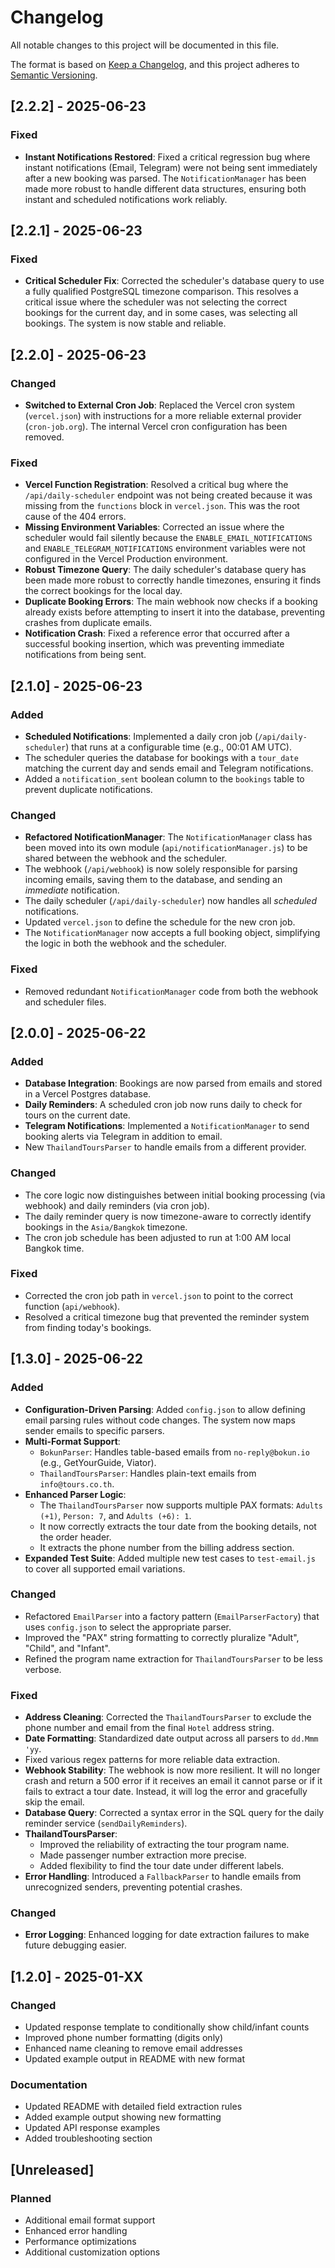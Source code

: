 # Changelog

All notable changes to this project will be documented in this file.

The format is based on [Keep a Changelog](https://keepachangelog.com/en/1.0.0/),
and this project adheres to [Semantic Versioning](https://semver.org/spec/v2.0.0.html).

## [2.2.2] - 2025-06-23

### Fixed
- **Instant Notifications Restored**: Fixed a critical regression bug where instant notifications (Email, Telegram) were not being sent immediately after a new booking was parsed. The `NotificationManager` has been made more robust to handle different data structures, ensuring both instant and scheduled notifications work reliably.

## [2.2.1] - 2025-06-23

### Fixed
- **Critical Scheduler Fix**: Corrected the scheduler's database query to use a fully qualified PostgreSQL timezone comparison. This resolves a critical issue where the scheduler was not selecting the correct bookings for the current day, and in some cases, was selecting all bookings. The system is now stable and reliable.

## [2.2.0] - 2025-06-23

### Changed
- **Switched to External Cron Job**: Replaced the Vercel cron system (`vercel.json`) with instructions for a more reliable external provider (`cron-job.org`). The internal Vercel cron configuration has been removed.

### Fixed
- **Vercel Function Registration**: Resolved a critical bug where the `/api/daily-scheduler` endpoint was not being created because it was missing from the `functions` block in `vercel.json`. This was the root cause of the 404 errors.
- **Missing Environment Variables**: Corrected an issue where the scheduler would fail silently because the `ENABLE_EMAIL_NOTIFICATIONS` and `ENABLE_TELEGRAM_NOTIFICATIONS` environment variables were not configured in the Vercel Production environment.
- **Robust Timezone Query**: The daily scheduler's database query has been made more robust to correctly handle timezones, ensuring it finds the correct bookings for the local day.
- **Duplicate Booking Errors**: The main webhook now checks if a booking already exists before attempting to insert it into the database, preventing crashes from duplicate emails.
- **Notification Crash**: Fixed a reference error that occurred after a successful booking insertion, which was preventing immediate notifications from being sent.

## [2.1.0] - 2025-06-23

### Added
- **Scheduled Notifications**: Implemented a daily cron job (`/api/daily-scheduler`) that runs at a configurable time (e.g., 00:01 AM UTC).
- The scheduler queries the database for bookings with a `tour_date` matching the current day and sends email and Telegram notifications.
- Added a `notification_sent` boolean column to the `bookings` table to prevent duplicate notifications.

### Changed
- **Refactored NotificationManager**: The `NotificationManager` class has been moved into its own module (`api/notificationManager.js`) to be shared between the webhook and the scheduler.
- The webhook (`/api/webhook`) is now solely responsible for parsing incoming emails, saving them to the database, and sending an *immediate* notification.
- The daily scheduler (`/api/daily-scheduler`) now handles all *scheduled* notifications.
- Updated `vercel.json` to define the schedule for the new cron job.
- The `NotificationManager` now accepts a full booking object, simplifying the logic in both the webhook and the scheduler.

### Fixed
- Removed redundant `NotificationManager` code from both the webhook and scheduler files.

## [2.0.0] - 2025-06-22

### Added
- **Database Integration**: Bookings are now parsed from emails and stored in a Vercel Postgres database.
- **Daily Reminders**: A scheduled cron job now runs daily to check for tours on the current date.
- **Telegram Notifications**: Implemented a `NotificationManager` to send booking alerts via Telegram in addition to email.
- New `ThailandToursParser` to handle emails from a different provider.

### Changed
- The core logic now distinguishes between initial booking processing (via webhook) and daily reminders (via cron job).
- The daily reminder query is now timezone-aware to correctly identify bookings in the `Asia/Bangkok` timezone.
- The cron job schedule has been adjusted to run at 1:00 AM local Bangkok time.

### Fixed
- Corrected the cron job path in `vercel.json` to point to the correct function (`api/webhook`).
- Resolved a critical timezone bug that prevented the reminder system from finding today's bookings.

## [1.3.0] - 2025-06-22

### Added
- **Configuration-Driven Parsing**: Added `config.json` to allow defining email parsing rules without code changes. The system now maps sender emails to specific parsers.
- **Multi-Format Support**:
    - `BokunParser`: Handles table-based emails from `no-reply@bokun.io` (e.g., GetYourGuide, Viator).
    - `ThailandToursParser`: Handles plain-text emails from `info@tours.co.th`.
- **Enhanced Parser Logic**:
    - The `ThailandToursParser` now supports multiple PAX formats: `Adults (+1)`, `Person: 7`, and `Adults (+6): 1`.
    - It now correctly extracts the tour date from the booking details, not the order header.
    - It extracts the phone number from the billing address section.
- **Expanded Test Suite**: Added multiple new test cases to `test-email.js` to cover all supported email variations.

### Changed
- Refactored `EmailParser` into a factory pattern (`EmailParserFactory`) that uses `config.json` to select the appropriate parser.
- Improved the "PAX" string formatting to correctly pluralize "Adult", "Child", and "Infant".
- Refined the program name extraction for `ThailandToursParser` to be less verbose.

### Fixed
- **Address Cleaning**: Corrected the `ThailandToursParser` to exclude the phone number and email from the final `Hotel` address string.
- **Date Formatting**: Standardized date output across all parsers to `dd.Mmm 'yy`.
- Fixed various regex patterns for more reliable data extraction.
- **Webhook Stability**: The webhook is now more resilient. It will no longer crash and return a 500 error if it receives an email it cannot parse or if it fails to extract a tour date. Instead, it will log the error and gracefully skip the email.
- **Database Query**: Corrected a syntax error in the SQL query for the daily reminder service (`sendDailyReminders`).
- **ThailandToursParser**:
    - Improved the reliability of extracting the tour program name.
    - Made passenger number extraction more precise.
    - Added flexibility to find the tour date under different labels.
- **Error Handling**: Introduced a `FallbackParser` to handle emails from unrecognized senders, preventing potential crashes.

### Changed
- **Error Logging**: Enhanced logging for date extraction failures to make future debugging easier.

## [1.2.0] - 2025-01-XX

### Changed
- Updated response template to conditionally show child/infant counts
- Improved phone number formatting (digits only)
- Enhanced name cleaning to remove email addresses
- Updated example output in README with new format

### Documentation
- Updated README with detailed field extraction rules
- Added example output showing new formatting
- Updated API response examples
- Added troubleshooting section

## [Unreleased]

### Planned
- Additional email format support
- Enhanced error handling
- Performance optimizations
- Additional customization options 